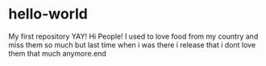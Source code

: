 # hello-world
My first repository YAY!
Hi People!
I used to love food from my country and miss them so much but  last time when i was there i release that i  dont love them that much anymore.end
